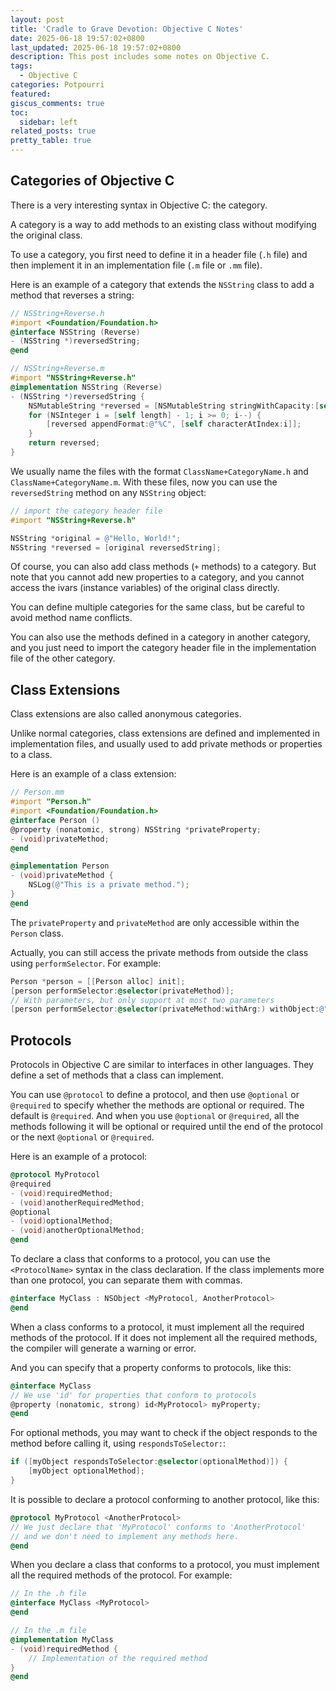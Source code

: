 ```yaml
---
layout: post
title: 'Cradle to Grave Devotion: Objective C Notes'
date: 2025-06-18 19:57:02+0800
last_updated: 2025-06-18 19:57:02+0800
description: This post includes some notes on Objective C.
tags:
  - Objective C
categories: Potpourri
featured:
giscus_comments: true
toc:
  sidebar: left
related_posts: true
pretty_table: true
---
```


## Categories of Objective C

There is a very interesting syntax in Objective C: the category.

A category is a way to add methods to an existing class without modifying the original class.

To use a category, you first need to define it in a header file (`.h` file)
and then implement it in an implementation file (`.m` file or `.mm` file).

Here is an example of a category that extends the `NSString`
class to add a method that reverses a string:

```objective-c
// NSString+Reverse.h
#import <Foundation/Foundation.h>
@interface NSString (Reverse)
- (NSString *)reversedString;
@end

// NSString+Reverse.m
#import "NSString+Reverse.h"
@implementation NSString (Reverse)
- (NSString *)reversedString {
    NSMutableString *reversed = [NSMutableString stringWithCapacity:[self length]];
    for (NSInteger i = [self length] - 1; i >= 0; i--) {
        [reversed appendFormat:@"%C", [self characterAtIndex:i]];
    }
    return reversed;
}
```

We usually name the files with the format `ClassName+CategoryName.h` and `ClassName+CategoryName.m`.
With these files, now you can use the `reversedString` method on any `NSString` object:

```objective-c
// import the category header file
#import "NSString+Reverse.h"

NSString *original = @"Hello, World!";
NSString *reversed = [original reversedString];
```

Of course, you can also add class methods (`+` methods) to a category.
But note that you cannot add new properties to a category,
and you cannot access the ivars (instance variables) of the original class directly.

You can define multiple categories for the same class,
but be careful to avoid method name conflicts.

You can also use the methods defined in a category in another category,
and you just need to import the category header file
in the implementation file of the other category.

## Class Extensions

Class extensions are also called anonymous categories.

Unlike normal categories,
class extensions are defined and implemented in implementation files,
and usually used to add private methods or properties to a class.

Here is an example of a class extension:

```objective-c
// Person.mm
#import "Person.h"
#import <Foundation/Foundation.h>
@interface Person ()
@property (nonatomic, strong) NSString *privateProperty;
- (void)privateMethod;
@end

@implementation Person
- (void)privateMethod {
    NSLog(@"This is a private method.");
}
@end

```

The `privateProperty` and `privateMethod` are only accessible within the `Person` class.

Actually, you can still access the private methods
from outside the class using `performSelector`. For example:

```objective-c
Person *person = [[Person alloc] init];
[person performSelector:@selector(privateMethod)];
// With parameters, but only support at most two parameters
[person performSelector:@selector(privateMethod:withArg:) withObject:@"arg1" withObject:@"arg2"];
```

## Protocols

Protocols in Objective C are similar to interfaces in other languages.
They define a set of methods that a class can implement.

You can use `@protocol` to define a protocol,
and then use `@optional` or `@required` to specify whether the methods are optional or required.
The default is `@required`. And when you use `@optional` or `@required`,
all the methods following it will be optional or required until the end of the protocol
or the next `@optional` or `@required`.

Here is an example of a protocol:

```objective-c
@protocol MyProtocol
@required
- (void)requiredMethod;
- (void)anotherRequiredMethod;
@optional
- (void)optionalMethod;
- (void)anotherOptionalMethod;
@end
```

To declare a class that conforms to a protocol,
you can use the `<ProtocolName>` syntax in the class declaration.
If the class implements more than one protocol,
you can separate them with commas.

```objective-c
@interface MyClass : NSObject <MyProtocol, AnotherProtocol>
@end
```

When a class conforms to a protocol,
it must implement all the required methods of the protocol.
If it does not implement all the required methods,
the compiler will generate a warning or error.

And you can specify that a property conforms to protocols,
like this:

```objective-c
@interface MyClass
// We use 'id' for properties that conform to protocols
@property (nonatomic, strong) id<MyProtocol> myProperty;
@end
```

For optional methods, you may want to check if the object responds to the method
before calling it, using `respondsToSelector:`:

```objective-c
if ([myObject respondsToSelector:@selector(optionalMethod)]) {
    [myObject optionalMethod];
}
```

It is possible to declare a protocol conforming to another protocol,
like this:

```objective-c
@protocol MyProtocol <AnotherProtocol>
// We just declare that 'MyProtocol' conforms to 'AnotherProtocol'
// and we don't need to implement any methods here.
@end
```

When you declare a class that conforms to a protocol,
you must implement all the required methods of the protocol. For example:

```objective-c
// In the .h file
@interface MyClass <MyProtocol>
@end

// In the .m file
@implementation MyClass
- (void)requiredMethod {
    // Implementation of the required method
}
@end
```
